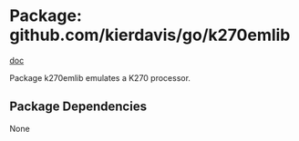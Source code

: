 Package: github.com/kierdavis/go/k270emlib
==========================================

[doc](http://gopkgdoc.appspot.com/pkg/github.com/kierdavis/go/k270emlib)

Package k270emlib emulates a K270 processor.

Package Dependencies
--------------------

None

